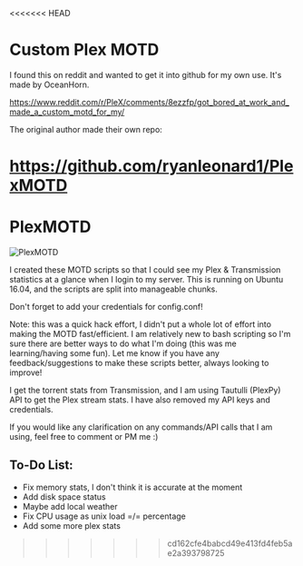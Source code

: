 <<<<<<< HEAD
# Custom Plex MOTD

I found this on reddit and wanted to get it into github for my own use.  It's made by OceanHorn.

https://www.reddit.com/r/PleX/comments/8ezzfp/got_bored_at_work_and_made_a_custom_motd_for_my/

The original author made their own repo:

https://github.com/ryanleonard1/PlexMOTD
=======
# PlexMOTD

![PlexMOTD](https://i.imgur.com/MCvIwCA.png)

I created these MOTD scripts so that I could see my Plex & Transmission statistics at a glance when I login to my server.
This is running on Ubuntu 16.04, and the scripts are split into manageable chunks.

Don't forget to add your credentials for config.conf!

Note: this was a quick hack effort, I didn't put a whole lot of effort into making the MOTD fast/efficient. I am relatively new to bash scripting so I'm sure there are better ways to do what I'm doing (this was me learning/having some fun). Let me know if you have any feedback/suggestions to make these scripts better, always looking to improve!

I get the torrent stats from Transmission, and I am using Tautulli (PlexPy) API to get the Plex stream stats. I have also removed my API keys and credentials.

If you would like any clarification on any commands/API calls that I am using, feel free to comment or PM me :)

## To-Do List:
- Fix memory stats, I don't think it is accurate at the moment
- Add disk space status
- Maybe add local weather
- Fix CPU usage as unix load =/= percentage
- Add some more plex stats
>>>>>>> cd162cfe4babcd49e413fd4feb5ae2a393798725
